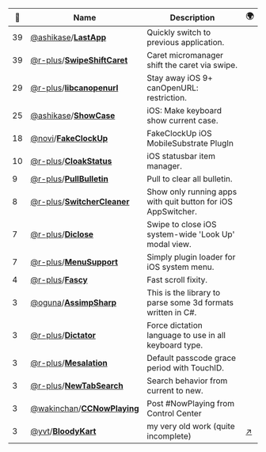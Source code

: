 |:star2: | Name | Description | 🌍|
|---|---|---|---|
|39|[@ashikase](https://github.com/ashikase)/[**LastApp**](https://github.com/ashikase/LastApp)|Quickly switch to previous application.||
|39|[@r-plus](https://github.com/r-plus)/[**SwipeShiftCaret**](https://github.com/r-plus/SwipeShiftCaret)|Caret micromanager shift the caret via swipe.||
|29|[@r-plus](https://github.com/r-plus)/[**libcanopenurl**](https://github.com/r-plus/libcanopenurl)|Stay away iOS 9+ canOpenURL: restriction.||
|25|[@ashikase](https://github.com/ashikase)/[**ShowCase**](https://github.com/ashikase/ShowCase)|iOS: Make keyboard show current case.||
|18|[@novi](https://github.com/novi)/[**FakeClockUp**](https://github.com/novi/FakeClockUp)|FakeClockUp iOS MobileSubstrate PlugIn||
|10|[@r-plus](https://github.com/r-plus)/[**CloakStatus**](https://github.com/r-plus/CloakStatus)|iOS statusbar item manager.||
|9|[@r-plus](https://github.com/r-plus)/[**PullBulletin**](https://github.com/r-plus/PullBulletin)|Pull to clear all bulletin.||
|8|[@r-plus](https://github.com/r-plus)/[**SwitcherCleaner**](https://github.com/r-plus/SwitcherCleaner)|Show only running apps with quit button for iOS AppSwitcher.||
|7|[@r-plus](https://github.com/r-plus)/[**Diclose**](https://github.com/r-plus/Diclose)|Swipe to close iOS system-wide 'Look Up' modal view.||
|7|[@r-plus](https://github.com/r-plus)/[**MenuSupport**](https://github.com/r-plus/MenuSupport)|Simply plugin loader for iOS system menu.||
|4|[@r-plus](https://github.com/r-plus)/[**Fascy**](https://github.com/r-plus/Fascy)|Fast scroll fixity.||
|3|[@oguna](https://github.com/oguna)/[**AssimpSharp**](https://github.com/oguna/AssimpSharp)|This is the library to parse some 3d formats written in C#.||
|3|[@r-plus](https://github.com/r-plus)/[**Dictator**](https://github.com/r-plus/Dictator)|Force dictation language to use in all keyboard type.||
|3|[@r-plus](https://github.com/r-plus)/[**Mesalation**](https://github.com/r-plus/Mesalation)|Default passcode grace period with TouchID.||
|3|[@r-plus](https://github.com/r-plus)/[**NewTabSearch**](https://github.com/r-plus/NewTabSearch)|Search behavior from current to new.||
|3|[@wakinchan](https://github.com/wakinchan)/[**CCNowPlaying**](https://github.com/wakinchan/CCNowPlaying)|Post #NowPlaying from Control Center||
|3|[@yvt](https://github.com/yvt)/[**BloodyKart**](https://github.com/yvt/BloodyKart)|my very old work (quite incomplete)|[:arrow_upper_right:](http://yvt.jp/pages/games/bloodykart)|

